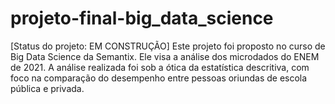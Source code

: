 # projeto-final-big_data_science
[Status do projeto: EM CONSTRUÇÃO] 
Este projeto foi proposto no curso de Big Data Science da Semantix. Ele visa a análise dos microdados do ENEM de 2021.
A análise realizada foi sob a ótica da estatística descritiva, com foco na comparação do desempenho entre pessoas oriundas de escola pública e privada.
